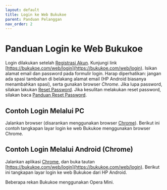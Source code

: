 ```yaml
---
layout: default
title: Login ke Web Bukukoe
parent: Panduan Pelanggan 
nav_order: 2
---
```

# Panduan Login ke Web Bukukoe

Login dilakukan setelah [Registrasi Akun](/docs/panduan-pelanggan/1-registrasi-akun-bukukoe). Kunjungi link [https://bukukoe.com/web/login](https://bukukoe.com/web/login). Isikan alamat email dan password pada formulir login. Harap diperhatikan: jangan ada spasi tambahan di belakang alamat email (HP Android biasanya menambahkan spasi), serta gunakan browser *Chrome*.
Jika lupa password, silakan lakukan [Reset Password](https://bukukoe.com/web/reset_password). Jika kesulitan melakukan reset password, silakan baca [Panduan Reset Password](/docs/panduan-pelanggan/4-reset-password). 

## Contoh Login Melalui PC

Jalankan browser (disarankan menggunakan browser [Chrome](https://www.google.com/chrome/)). Berikut ini contoh tangkapan layar login ke web Bukukoe menggunakan browser Chrome.



## Contoh Login Melalui Android (Chrome)

Jalankan aplikasi [Chrome](https://play.google.com/store/apps/details?id=com.android.chrome&hl=en), dan buka tautan [https://bukukoe.com/web/login](https://bukukoe.com/web/login). Berikut ini tangkapan layar login ke web Bukukoe dari HP Android.

Beberapa rekan Bukukoe menggunakan Opera Mini.
